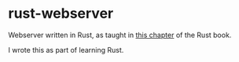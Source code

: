 # rust-webserver
Webserver written in Rust, as taught in [this chapter](https://doc.rust-lang.org/book/ch20-00-final-project-a-web-server.html) of the Rust book.

I wrote this as part of learning Rust.
